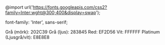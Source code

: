 @import url('https://fonts.googleapis.com/css2?family=Inter:wght@300;400&display=swap');

font-family: 'Inter', sans-serif;

Grå (mörk): 202C39
Grå (ljus): 283845
Red: EF2D56
Vit: FFFFFF
Platinum (Ljusgrå/vit): E8E8E8